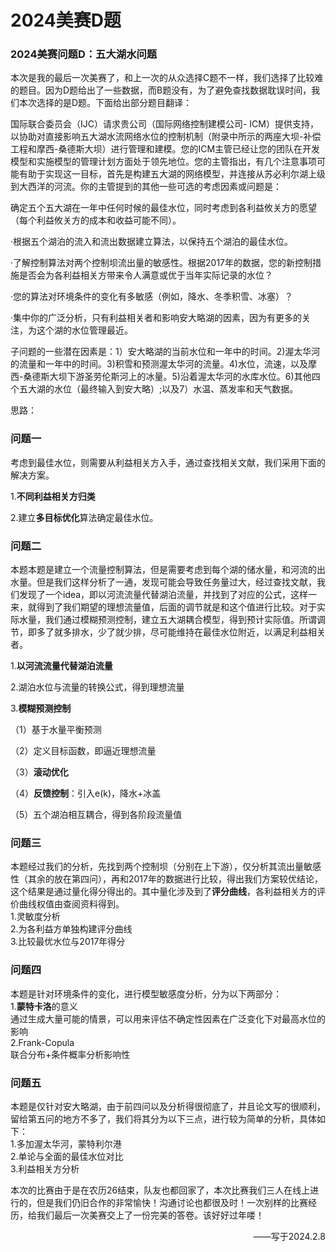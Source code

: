 # 2024美赛D题

### 2024美赛问题D：五大湖水问题

本次是我的最后一次美赛了，和上一次的从众选择C题不一样，我们选择了比较难的题目。因为D题给出了一些数据，而B题没有，为了避免查找数据耽误时间，我们本次选择的是D题。下面给出部分题目翻译：

国际联合委员会（IJC）请求贵公司（国际网络控制建模公司- ICM）提供支持，以协助对直接影响五大湖水流网络水位的控制机制（附录中所示的两座大坝-补偿工程和摩西-桑德斯大坝）进行管理和建模。您的ICM主管已经让您的团队在开发模型和实施模型的管理计划方面处于领先地位。您的主管指出，有几个注意事项可能有助于实现这一目标，首先是构建五大湖的网络模型，并连接从苏必利尔湖上级到大西洋的河流。你的主管提到的其他一些可选的考虑因素或问题是：

确定五个五大湖在一年中任何时候的最佳水位，同时考虑到各利益攸关方的愿望（每个利益攸关方的成本和收益可能不同）。

·根据五个湖泊的流入和流出数据建立算法，以保持五个湖泊的最佳水位。

·了解控制算法对两个控制坝流出量的敏感性。根据2017年的数据，您的新控制措施是否会为各利益相关方带来令人满意或优于当年实际记录的水位？

·您的算法对环境条件的变化有多敏感（例如，降水、冬季积雪、冰塞）？

·集中你的广泛分析，只有利益相关者和影响安大略湖的因素，因为有更多的关注，为这个湖的水位管理最近。

子问题的一些潜在因素是：1）安大略湖的当前水位和一年中的时间。2)渥太华河的流量和一年中的时间。3)积雪和预测渥太华河的流量。4)水位，流速，以及摩西-桑德斯大坝下游圣劳伦斯河上的冰量。5)沿着渥太华河的水库水位。6)其他四个五大湖的水位（最终输入到安大略）;以及7）水温、蒸发率和天气数据。

思路：

### 问题一  
考虑到最佳水位，则需要从利益相关方入手，通过查找相关文献，我们采用下面的解决方案。

1.**不同利益相关方归类**

2.建立**多目标优化**算法确定最佳水位。

### 问题二  
本题本题是建立一个流量控制算法，但是需要考虑到每个湖的储水量，和河流的出水量。但是我们这样分析了一通，发现可能会导致任务量过大，经过查找文献，我们发现了一个idea，即以河流流量代替湖泊流量，并找到了对应的公式，这样一来，就得到了我们期望的理想流量值，后面的调节就是和这个值进行比较。对于实际水量，我们通过模糊预测控制，建立五大湖耦合模型，得到预计实际值。所谓调节，即多了就多排水，少了就少排，尽可能维持在最佳水位附近，以满足利益相关者。

1.**以河流流量代替湖泊流量**

2.湖泊水位与流量的转换公式，得到理想流量

3.**模糊预测控制**

（1）基于水量平衡预测

（2）定义目标函数，即逼近理想流量

（3）**滚动优化**

（4）**反馈控制**：引入e(k)，降水+冰盖

（5）五个湖泊相互耦合，得到各阶段流量值

### 问题三  
本题经过我们的分析，先找到两个控制坝（分别在上下游），仅分析其流出量敏感性（其余的放在第四问），再和2017年的数据进行比较，得出我们方案较优结论，这个结果是通过量化得分得出的。其中量化涉及到了**评分曲线**，各利益相关方的评价曲线权值由查阅资料得到。  
1.灵敏度分析  
2.为各利益方单独构建评分曲线  
3.比较最优水位与2017年得分  

### 问题四  
本题是针对环境条件的变化，进行模型敏感度分析，分为以下两部分：  
1.**蒙特卡洛**的意义  
通过生成大量可能的情景，可以用来评估不确定性因素在广泛变化下对最高水位的影响  
2.Frank-Copula  
联合分布+条件概率分析影响性  

### 问题五  
本题是仅针对安大略湖，由于前四问以及分析得很彻底了，并且论文写的很顺利，留给第五问的地方不多了，我们将其分为以下三点，进行较为简单的分析，具体如下：  
1.多加渥太华河，蒙特利尔港  
2.单论与全面的最佳水位对比  
3.利益相关方分析

本次的比赛由于是在农历26结束，队友也都回家了，本次比赛我们三人在线上进行的，但是我们仍旧合作的非常愉快！沟通讨论也都很及时！一次别样的比赛经历，给我们最后一次美赛交上了一份完美的答卷。该好好过年喽！  

<p align="right" >  ——写于2024.2.8</p>

